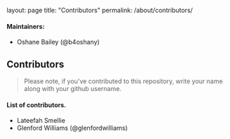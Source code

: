 layout: page
title: "Contributors"
permalink: /about/contributors/

#### Maintainers:

- Oshane Bailey (@b4oshany)

## Contributors

> Please note, if you've contributed to this repository, write your name along with your github username.


#### List of contributors.

- Lateefah Smellie
- Glenford Williams (@glenfordwilliams)
